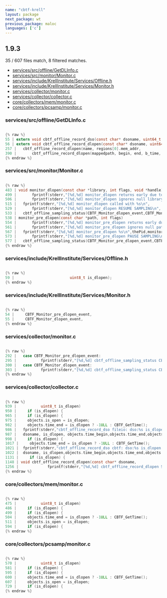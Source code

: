 ```yaml
---
name: "cbtf-krell"
layout: package
next_package: wt
previous_package: maloc
languages: ['c']
---
```

## 1.9.3
35 / 607 files match, 8 filtered matches.

 - [services/src/offline/GetDLInfo.c](#servicessrcofflinegetdlinfoc)
 - [services/src/monitor/Monitor.c](#servicessrcmonitormonitorc)
 - [services/include/KrellInstitute/Services/Offline.h](#servicesincludekrellinstituteservicesofflineh)
 - [services/include/KrellInstitute/Services/Monitor.h](#servicesincludekrellinstituteservicesmonitorh)
 - [services/collector/monitor.c](#servicescollectormonitorc)
 - [services/collector/collector.c](#servicescollectorcollectorc)
 - [core/collectors/mem/monitor.c](#corecollectorsmemmonitorc)
 - [core/collectors/pcsamp/monitor.c](#corecollectorspcsampmonitorc)

### services/src/offline/GetDLInfo.c

```c

{% raw %}
55 | extern void cbtf_offline_record_dso(const char* dsoname, uint64_t begin, uint64_t end, uint8_t is_dlopen);
56 | extern void cbtf_offline_record_dlopen(const char* dsoname, uint64_t begin, uint64_t end, uint64_t b_time, uint64_t e_time);
257 | 	cbtf_offline_record_dlopen(name, regions[0].mem_addr,
390 | 	    cbtf_offline_record_dlopen(mappedpath, begin, end, b_time, e_time);
{% endraw %}

```
### services/src/monitor/Monitor.c

```c

{% raw %}
483 | void monitor_dlopen(const char *library, int flags, void *handle)
499 | 	    fprintf(stderr,"[%d,%d] monitor_dlopen returns early due to in mpi init\n",thePid,monitor_get_thread_num());
506 | 	    fprintf(stderr,"[%d,%d] monitor_dlopen ignores null library name\n",thePid,monitor_get_thread_num());
515 | 	fprintf(stderr,"[%d,%d] monitor_dlopen called with %s\n",
529 | 	    fprintf(stderr,"[%d,%d] monitor_dlopen RESUME SAMPLING\n",
533 | 	cbtf_offline_sampling_status(CBTF_Monitor_dlopen_event,CBTF_Monitor_Resumed);
538 | monitor_pre_dlopen(const char *path, int flags)
554 | 	    fprintf(stderr,"[%d,%d] monitor_pre_dlopen returns early due to in mpi init\n",thePid,monitor_get_thread_num());
561 | 	    fprintf(stderr,"[%d,%d] monitor_pre_dlopen ignores null path\n",thePid,monitor_get_thread_num());
567 | 	fprintf(stderr,"[%d,%d] monitor_pre_dlopen %s\n",thePid,monitor_get_thread_num(),path);
573 | 	    fprintf(stderr,"[%d,%d] monitor_pre_dlopen PAUSE SAMPLING\n",
577 | 	cbtf_offline_sampling_status(CBTF_Monitor_pre_dlopen_event,CBTF_Monitor_Paused);
{% endraw %}

```
### services/include/KrellInstitute/Services/Offline.h

```c

{% raw %}
59 |                         uint8_t is_dlopen);
{% endraw %}

```
### services/include/KrellInstitute/Services/Monitor.h

```c

{% raw %}
54 |     CBTF_Monitor_pre_dlopen_event,
55 |     CBTF_Monitor_dlopen_event,
{% endraw %}

```
### services/collector/monitor.c

```c

{% raw %}
292 | 	case CBTF_Monitor_pre_dlopen_event:
295 | 	        fprintf(stderr,"[%d,%d] cbtf_offline_sampling_status CBTF_Monitor_pre_dlopen_event NOOP status:%s\n",
300 | 	case CBTF_Monitor_dlopen_event:
303 | 	        fprintf(stderr,"[%d,%d] cbtf_offline_sampling_status CBTF_Monitor_dlopen_event NOOP status:%s\n",
{% endraw %}

```
### services/collector/collector.c

```c

{% raw %}
939 | 			uint8_t is_dlopen)
950 |     if (is_dlopen) {
965 |     if (is_dlopen) {
975 |     objects.is_open = is_dlopen;
982 |     objects.time_end = is_dlopen ? -1ULL : CBTF_GetTime();
986 | 	fprintf(stderr,"cbtf_offline_record_dso fileio: dso:%s is_dlopen:%d time_begin:%ld time_end:%ld addr_begin:%lx addr_end:%lx is_exe:%d\n",
987 | 	dsoname, is_dlopen, objects.time_begin,objects.time_end,objects.addr_begin,objects.addr_end,objects.is_executable);
998 |     if (is_dlopen) {
1017 |     objects.time_end = is_dlopen ? -1ULL : CBTF_GetTime();
1021 | 	fprintf(stderr,"cbtf_offline_record_dso cbtf: dso:%s is_dlopen:%d time_begin:%ld time_end:%ld addr_begin:%lx addr_end:%lx is_exe:%d\n",
1022 | 	dsoname, is_dlopen,objects.time_begin,objects.time_end,objects.range.begin,objects.range.end,objects.is_executable);
1131 |     if (is_dlopen) {
1148 | void cbtf_offline_record_dlopen(const char* dsoname,
1256 |             fprintf(stderr,"[%d,%d] cbtf_offline_record_dlopen SENDS OBJS for %s:%lld:%lld:%d:%d\n",
{% endraw %}

```
### core/collectors/mem/monitor.c

```c

{% raw %}
475 | 			uint8_t is_dlopen)
486 |     if (is_dlopen) {
499 |     if (is_dlopen) {
504 |     objects.time_end = is_dlopen ? -1ULL : CBTF_GetTime();
511 |     objects.is_open = is_dlopen;
594 |     if (is_dlopen) {
{% endraw %}

```
### core/collectors/pcsamp/monitor.c

```c

{% raw %}
570 | 			uint8_t is_dlopen)
581 |     if (is_dlopen) {
595 |     if (is_dlopen) {
600 |     objects.time_end = is_dlopen ? -1ULL : CBTF_GetTime();
607 |     objects.is_open = is_dlopen;
729 |     if (is_dlopen) {
{% endraw %}

```